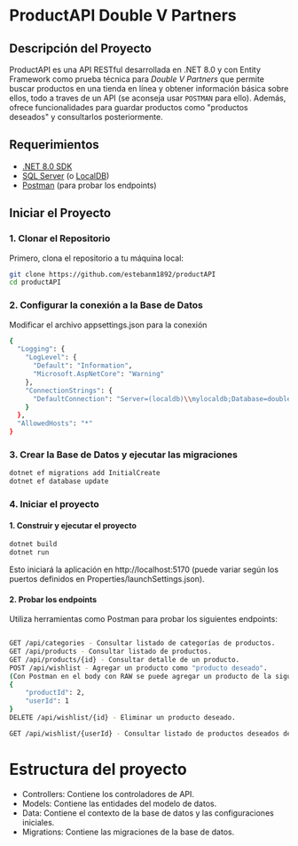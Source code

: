 # ProductAPI Double V Partners

## Descripción del Proyecto

ProductAPI es una API RESTful desarrollada en .NET 8.0 y con Entity Framework como prueba técnica para *Double V Partners* que permite buscar productos en una tienda en línea y obtener información básica sobre ellos, todo a traves de un API (se aconseja usar `POSTMAN` para ello). Además, ofrece funcionalidades para guardar productos como "productos deseados" y consultarlos posteriormente.

## Requerimientos

- [.NET 8.0 SDK](https://dotnet.microsoft.com/download/dotnet/8.0)
- [SQL Server](https://www.microsoft.com/en-us/sql-server/sql-server-downloads) (o [LocalDB](https://docs.microsoft.com/en-us/sql/database-engine/configure-windows/sql-server-express-localdb))
- [Postman](https://www.postman.com/) (para probar los endpoints)

## Iniciar el Proyecto

### 1. Clonar el Repositorio

Primero, clona el repositorio a tu máquina local:

```bash
git clone https://github.com/estebanm1892/productAPI
cd productAPI
```

### 2. Configurar la conexión a la Base de Datos

Modificar el archivo appsettings.json para la conexión

```bash
{
  "Logging": {
    "LogLevel": {
      "Default": "Information",
      "Microsoft.AspNetCore": "Warning"
    },
    "ConnectionStrings": {
      "DefaultConnection": "Server=(localdb)\\mylocaldb;Database=doublev_db;Trusted_Connection=True;"
    }
  },
  "AllowedHosts": "*"
}
```

### 3. Crear la Base de Datos y ejecutar las migraciones
```bash
dotnet ef migrations add InitialCreate
dotnet ef database update
```

### 4. Iniciar el proyecto
#### 1. Construir y ejecutar el proyecto
```bash
dotnet build
dotnet run
```
Esto iniciará la aplicación en http://localhost:5170 (puede variar según los puertos definidos en Properties/launchSettings.json).

#### 2. Probar los endpoints
Utiliza herramientas como Postman para probar los siguientes endpoints:

```bash

GET /api/categories - Consultar listado de categorías de productos.
GET /api/products - Consultar listado de productos.
GET /api/products/{id} - Consultar detalle de un producto.
POST /api/wishlist - Agregar un producto como "producto deseado".
(Con Postman en el body con RAW se puede agregar un producto de la siguiente forma)
{
    "productId": 2,
    "userId": 1
}
DELETE /api/wishlist/{id} - Eliminar un producto deseado.

GET /api/wishlist/{userId} - Consultar listado de productos deseados de un usuario.
```
# Estructura del proyecto

- Controllers: Contiene los controladores de API.
- Models: Contiene las entidades del modelo de datos.
- Data: Contiene el contexto de la base de datos y las configuraciones iniciales.
- Migrations: Contiene las migraciones de la base de datos.

